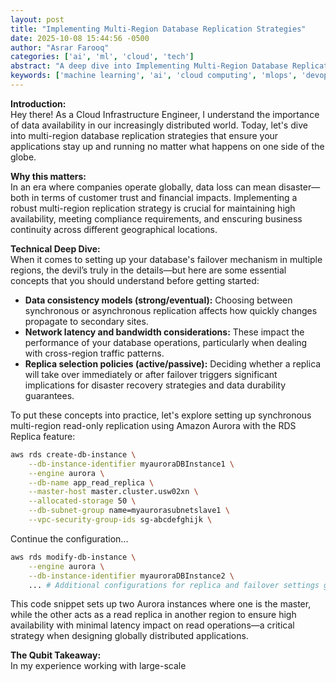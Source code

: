 ```yaml
---
layout: post
title: "Implementing Multi-Region Database Replication Strategies"
date: 2025-10-08 15:44:56 -0500
author: "Asrar Farooq"
categories: ['ai', 'ml', 'cloud', 'tech']
abstract: "A deep dive into Implementing Multi-Region Database Replication Strategies"
keywords: ['machine learning', 'ai', 'cloud computing', 'mlops', 'devops', 'automation', 'infrastructure', 'kubernetes', 'implementing', 'multi']
---
```


**Introduction:**  
Hey there! As a Cloud Infrastructure Engineer, I understand the importance of data availability in our increasingly distributed world. Today, let's dive into multi-region database replication strategies that ensure your applications stay up and running no matter what happens on one side of the globe.

**Why this matters:**  
In an era where companies operate globally, data loss can mean disaster—both in terms of customer trust and financial impacts. Implementing a robust multi-region replication strategy is crucial for maintaining high availability, meeting compliance requirements, and enscuring business continuity across different geographical locations.

**Technical Deep Dive:**  
When it comes to setting up your database's failover mechanism in multiple regions, the devil’s truly in the details—but here are some essential concepts that you should understand before getting started:
- **Data consistency models (strong/eventual):** Choosing between synchronous or asynchronous replication affects how quickly changes propagate to secondary sites.  
- **Network latency and bandwidth considerations:** These impact the performance of your database operations, particularly when dealing with cross-region traffic patterns.  
- **Replica selection policies (active/passive):** Deciding whether a replica will take over immediately or after failover triggers significant implications for disaster recovery strategies and data durability guarantees.

To put these concepts into practice, let's explore setting up synchronous multi-region read-only replication using Amazon Aurora with the RDS Replica feature:
```bash
aws rds create-db-instance \
    --db-instance-identifier myauroraDBInstance1 \
    --engine aurora \
    --db-name app_read_replica \
    --master-host master.cluster.usw02xn \
    --allocated-storage 50 \
    --db-subnet-group name=myaurorasubnetslave1 \
    --vpc-security-group-ids sg-abcdefghijk \
```
Continue the configuration...
```bash
aws rds modify-db-instance \
    --engine aurora \
    --db-instance-identifier myauroraDBInstance2 \
    ... # Additional configurations for replica and failover settings go here.
```
This code snippet sets up two Aurora instances where one is the master, while the other acts as a read replica in another region to ensure high availability with minimal latency impact on read operations—a critical strategy when designing globally distributed applications.

**The Qubit Takeaway:**  
In my experience working with large-scale
